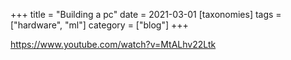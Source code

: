 +++
title = "Building a pc"
date = 2021-03-01
[taxonomies]
tags = ["hardware", "ml"]
category = ["blog"]
+++




https://www.youtube.com/watch?v=MtALhv22Ltk
